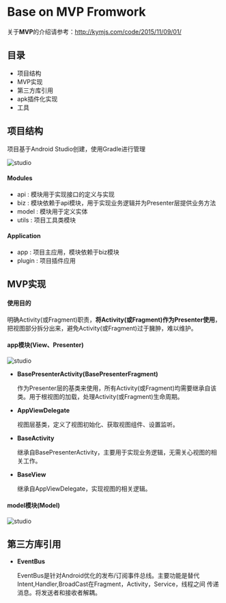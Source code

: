 # Base on MVP Fromwork

关于**MVP**的介绍请参考：<http://kymjs.com/code/2015/11/09/01/>


## 目录
* 项目结构
* MVP实现
* 第三方库引用
* apk插件化实现
* 工具


## 项目结构
项目基于Android Studio创建，使用Gradle进行管理

![studio](http://7xlay8.com2.z0.glb.qiniucdn.com/QQ20151127-0.png)

#### Modules

- api	: 模块用于实现接口的定义与实现
- biz	: 模块依赖于api模块，用于实现业务逻辑并为Presenter层提供业务方法
- model	: 模块用于定义实体
- utils	: 项目工具类模块

#### Application

- app	 	: 项目主应用，模块依赖于biz模块
- plugin	: 项目插件应用



## MVP实现

#### 使用目的

明确Activity(或Fragment)职责，**将Activity(或Fragment)作为Presenter使用**，把视图部分拆分出来，避免Activity(或Fragment)过于臃肿，难以维护。

#### app模块(View、Presenter)

![studio](http://7xlay8.com2.z0.glb.qiniucdn.com/QQ20151127-1.png)

- **BasePresenterActivity(BasePresenterFragment)**

	作为Presenter层的基类来使用，所有Activity(或Fragment)均需要继承自该类。用于根视图的加载，处理Activity(或Fragment)生命周期。
	
- **AppViewDelegate**

	视图层基类，定义了视图初始化、获取视图组件、设置监听。
	
- **BaseActivity**

	继承自BasePresenterActivity，主要用于实现业务逻辑，无需关心视图的相关工作。
	
- **BaseView**

	继承自AppViewDelegate，实现视图的相关逻辑。
	

#### model模块(Model)

![studio](http://7xlay8.com2.z0.glb.qiniucdn.com/QQ20151127-2.png)



## 第三方库引用

- **EventBus**

	EventBus是针对Android优化的发布/订阅事件总线。主要功能是替代	Intent,Handler,BroadCast在Fragment，Activity，Service，线程之间	传递消息。将发送者和接收者解耦。


